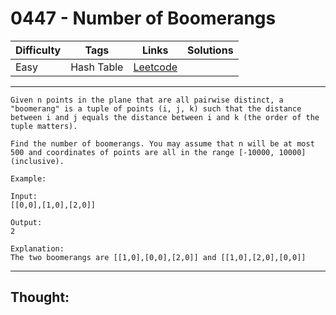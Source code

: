 # 0447 - Number of Boomerangs

Difficulty  | Tags | Links | Solutions
----------- | ---- | ----- | -----
Easy | Hash Table | [Leetcode](https://leetcode.com/problems/number-of-boomerangs/description/) |


-----------

```
Given n points in the plane that are all pairwise distinct, a "boomerang" is a tuple of points (i, j, k) such that the distance between i and j equals the distance between i and k (the order of the tuple matters).

Find the number of boomerangs. You may assume that n will be at most 500 and coordinates of points are all in the range [-10000, 10000] (inclusive).

Example:

Input:
[[0,0],[1,0],[2,0]]

Output:
2

Explanation:
The two boomerangs are [[1,0],[0,0],[2,0]] and [[1,0],[2,0],[0,0]]
```

-----------

## Thought:

